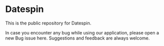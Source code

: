 # Datespin

This is the public repository for Datespin.

In case you encounter any bug while using our application, please open a new Bug issue here.
Suggestions and feedback are always welcome.
